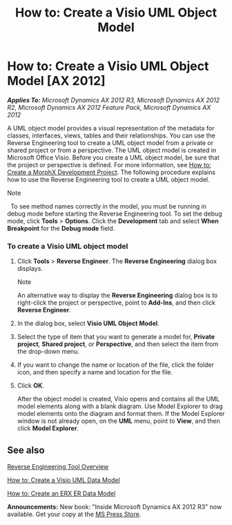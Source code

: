 ﻿---
title: 'How to: Create a Visio UML Object Model'
TOCTitle: 'How to: Create a Visio UML Object Model'
ms:assetid: 717795f4-2040-4b0b-8797-be2c51f6dc41
ms:mtpsurl: https://msdn.microsoft.com/en-us/library/Aa610960(v=AX.60)
ms:contentKeyID: 35244927
ms.date: 05/18/2015
mtps_version: v=AX.60
---

# How to: Create a Visio UML Object Model [AX 2012]


_**Applies To:** Microsoft Dynamics AX 2012 R3, Microsoft Dynamics AX 2012 R2, Microsoft Dynamics AX 2012 Feature Pack, Microsoft Dynamics AX 2012_

A UML object model provides a visual representation of the metadata for classes, interfaces, views, tables and their relationships. You can use the Reverse Engineering tool to create a UML object model from a private or shared project or from a perspective. The UML object model is created in Microsoft Office Visio. Before you create a UML object model, be sure that the project or perspective is defined. For more information, see [How to: Create a MorphX Development Project](how-to-create-a-morphx-development-project.md). The following procedure explains how to use the Reverse Engineering tool to create a UML object model.


> [!NOTE]
> <P>&nbsp;&nbsp;To see method names correctly in the model, you must be running in debug mode before starting the Reverse Engineering tool. To set the debug mode, click <STRONG>Tools</STRONG> &gt; <STRONG>Options</STRONG>. Click the <STRONG>Development</STRONG> tab and select <STRONG>When Breakpoint</STRONG> for the <STRONG>Debug mode</STRONG> field.</P>



### To create a Visio UML object model

1.  Click **Tools** \> **Reverse Engineer**. The **Reverse Engineering** dialog box displays.
    

    > [!NOTE]
    > <P>An alternative way to display the <STRONG>Reverse Engineering</STRONG> dialog box is to right-click the project or perspective, point to <STRONG>Add-Ins</STRONG>, and then click <STRONG>Reverse Engineer</STRONG>.</P>



2.  In the dialog box, select **Visio UML Object Model**.

3.  Select the type of item that you want to generate a model for, **Private project**, **Shared project**, or **Perspective**, and then select the item from the drop-down menu.

4.  If you want to change the name or location of the file, click the folder icon, and then specify a name and location for the file.

5.  Click **OK**.
    
    After the object model is created, Visio opens and contains all the UML model elements along with a blank diagram. Use Model Explorer to drag model elements onto the diagram and format them. If the Model Explorer window is not already open, on the **UML** menu, point to **View**, and then click **Model Explorer**.

## See also

[Reverse Engineering Tool Overview](reverse-engineering-tool-overview.md)

[How to: Create a Visio UML Data Model](how-to-create-a-visio-uml-data-model.md)

[How to: Create an ERX ER Data Model](how-to-create-an-erx-er-data-model.md)

  
**Announcements:** New book: "Inside Microsoft Dynamics AX 2012 R3" now available. Get your copy at the [MS Press Store](https://www.microsoftpressstore.com/store/inside-microsoft-dynamics-ax-2012-r3-9780735685109).

